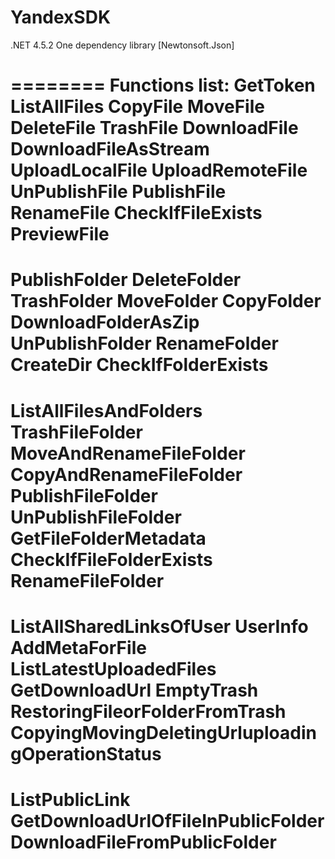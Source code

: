 # YandexSDK

.NET 4.5.2
One dependency library [Newtonsoft.Json]

========
Functions list:
GetToken
ListAllFiles
CopyFile
MoveFile
DeleteFile
TrashFile
DownloadFile
DownloadFileAsStream
UploadLocalFile
UploadRemoteFile
UnPublishFile
PublishFile
RenameFile
CheckIfFileExists
PreviewFile
==
PublishFolder
DeleteFolder
TrashFolder
MoveFolder
CopyFolder
DownloadFolderAsZip
UnPublishFolder
RenameFolder
CreateDir
CheckIfFolderExists
==
ListAllFilesAndFolders
TrashFileFolder
MoveAndRenameFileFolder
CopyAndRenameFileFolder
PublishFileFolder
UnPublishFileFolder
GetFileFolderMetadata
CheckIfFileFolderExists
RenameFileFolder
==
ListAllSharedLinksOfUser
UserInfo
AddMetaForFile
ListLatestUploadedFiles
GetDownloadUrl
EmptyTrash
RestoringFileorFolderFromTrash
CopyingMovingDeletingUrluploadingOperationStatus
==
ListPublicLink
GetDownloadUrlOfFileInPublicFolder
DownloadFileFromPublicFolder
==
